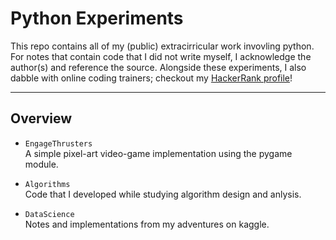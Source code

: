 # Python Experiments
This repo contains all of my (public) extracirricular work invovling python. For notes that contain code that I did not write myself, I acknowledge the author(s) and reference the source. Alongside these experiments, I also dabble with online coding trainers; checkout my [HackerRank profile](https://www.hackerrank.com/alfi_ingi)!

---
## Overview

- `EngageThrusters` \
  A simple pixel-art video-game implementation using the pygame module.
  
- `Algorithms` \
  Code that I developed while studying algorithm design and anlysis.

- `DataScience` \
  Notes and implementations from my adventures on kaggle.
